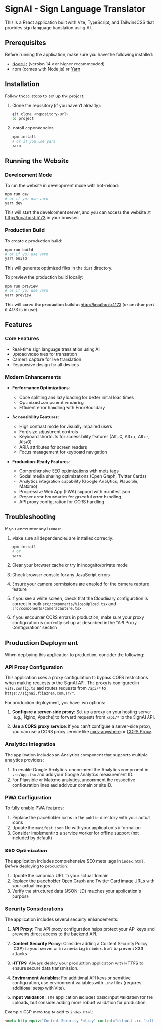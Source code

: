 # SignAI - Sign Language Translator

This is a React application built with Vite, TypeScript, and TailwindCSS that provides sign language translation using AI.

## Prerequisites

Before running the application, make sure you have the following installed:

- [Node.js](https://nodejs.org/) (version 14.x or higher recommended)
- npm (comes with Node.js) or [Yarn](https://yarnpkg.com/)

## Installation

Follow these steps to set up the project:

1. Clone the repository (if you haven't already):
   ```bash
   git clone <repository-url>
   cd project
   ```

2. Install dependencies:
   ```bash
   npm install
   # or if you use yarn
   yarn
   ```

## Running the Website

### Development Mode

To run the website in development mode with hot-reload:

```bash
npm run dev
# or if you use yarn
yarn dev
```

This will start the development server, and you can access the website at [http://localhost:5173](http://localhost:5173) in your browser.

### Production Build

To create a production build:

```bash
npm run build
# or if you use yarn
yarn build
```

This will generate optimized files in the `dist` directory.

To preview the production build locally:

```bash
npm run preview
# or if you use yarn
yarn preview
```

This will serve the production build at [http://localhost:4173](http://localhost:4173) (or another port if 4173 is in use).

## Features

### Core Features
- Real-time sign language translation using AI
- Upload video files for translation
- Camera capture for live translation
- Responsive design for all devices

### Modern Enhancements
- **Performance Optimizations**:
  - Code splitting and lazy loading for better initial load times
  - Optimized component rendering
  - Efficient error handling with ErrorBoundary

- **Accessibility Features**:
  - High contrast mode for visually impaired users
  - Font size adjustment controls
  - Keyboard shortcuts for accessibility features (Alt+C, Alt++, Alt+-, Alt+0)
  - ARIA attributes for screen readers
  - Focus management for keyboard navigation

- **Production-Ready Features**:
  - Comprehensive SEO optimizations with meta tags
  - Social media sharing optimizations (Open Graph, Twitter Cards)
  - Analytics integration capability (Google Analytics, Plausible, Matomo)
  - Progressive Web App (PWA) support with manifest.json
  - Proper error boundaries for graceful error handling
  - API proxy configuration for CORS handling

## Troubleshooting

If you encounter any issues:

1. Make sure all dependencies are installed correctly:
   ```bash
   npm install
   # or
   yarn
   ```

2. Clear your browser cache or try in incognito/private mode

3. Check browser console for any JavaScript errors

4. Ensure your camera permissions are enabled for the camera capture feature

5. If you see a white screen, check that the Cloudinary configuration is correct in both `src/components/VideoUpload.tsx` and `src/components/CameraCapture.tsx`

6. If you encounter CORS errors in production, make sure your proxy configuration is correctly set up as described in the "API Proxy Configuration" section

## Production Deployment

When deploying this application to production, consider the following:

### API Proxy Configuration

This application uses a proxy configuration to bypass CORS restrictions when making requests to the SignAI API. The proxy is configured in `vite.config.ts` and routes requests from `/api/*` to `https://signai.fdiaznem.com.ar/*`.

For production deployment, you have two options:

1. **Configure a server-side proxy**: Set up a proxy on your hosting server (e.g., Nginx, Apache) to forward requests from `/api/*` to the SignAI API.

2. **Use a CORS proxy service**: If you can't configure a server-side proxy, you can use a CORS proxy service like [cors-anywhere](https://github.com/Rob--W/cors-anywhere) or [CORS Proxy](https://cors-proxy.htmldriven.com/).

### Analytics Integration

The application includes an Analytics component that supports multiple analytics providers:

1. To enable Google Analytics, uncomment the Analytics component in `src/App.tsx` and add your Google Analytics measurement ID.
2. For Plausible or Matomo analytics, uncomment the respective configuration lines and add your domain or site ID.

### PWA Configuration

To fully enable PWA features:

1. Replace the placeholder icons in the `public` directory with your actual icons
2. Update the `manifest.json` file with your application's information
3. Consider implementing a service worker for offline support (not included by default)

### SEO Optimization

The application includes comprehensive SEO meta tags in `index.html`. Before deploying to production:

1. Update the canonical URL to your actual domain
2. Replace the placeholder Open Graph and Twitter Card image URLs with your actual images
3. Verify the structured data (JSON-LD) matches your application's purpose

### Security Considerations

The application includes several security enhancements:

1. **API Proxy**: The API proxy configuration helps protect your API keys and prevents direct access to the backend API.

2. **Content Security Policy**: Consider adding a Content Security Policy (CSP) to your server or in a meta tag in `index.html` to prevent XSS attacks.

3. **HTTPS**: Always deploy your production application with HTTPS to ensure secure data transmission.

4. **Environment Variables**: For additional API keys or sensitive configuration, use environment variables with `.env` files (requires additional setup with Vite).

5. **Input Validation**: The application includes basic input validation for file uploads, but consider adding more robust validation for production.

Example CSP meta tag to add to `index.html`:

```html
<meta http-equiv="Content-Security-Policy" content="default-src 'self'; script-src 'self'; style-src 'self' 'unsafe-inline' https://fonts.googleapis.com; font-src 'self' https://fonts.gstatic.com; img-src 'self' data: https://res.cloudinary.com; connect-src 'self' https://signai.fdiaznem.com.ar https://api.cloudinary.com;">
```
